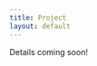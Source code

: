 ```yaml
---
title: Project
layout: default
---
```


Details coming soon!

<!--
## Due Date ##

The due date is Monday, December 11th 2017 at 9:00 AM.  We will have group 
presentations on that day.

## Course Project:  Overview

**The Goal**

You will develop a software library for a client (the teaching staff).  
The development of this library will leverage modern software development 
practices covered in the course.  Ultimately, at the end of the semester, 
the client should be able to easily install and run your package with 
little to no difficulty.

**The Topic**

You are asked to write a chemical kinetics library.  The ultimate goal is 
to return the right-hand-side of an ODE.  You do not need to solve the ODE! 
The idea is that the client will just call your package to provide the 
right-hand-side and use that right-hand-side in any way they wish.  They might 
want to use it as the righ-hand-side of the ODE, or they might want to use it 
in a neural net code to learn new reaction pathways.  Those details don't 
matter to you at the moment. 

Of course, there are details in the right-hand-side function and we will 
cover these as needed.  **Note:  You are not expected to become and expert 
in chemical kinetics!  You will not be assessed on your chemical kinetics 
knowledge.**

## Expectations 

The client should be able to easily install the library, run the tests, 
access the documentation, and use the library for their application.

You are required to add a non-trivial feature to your library of your choosing.  
If you are having difficulty coming up with a compelling new feature, please 
set up an appointment with me to discuss possible ideas.  The teaching staff 
will be able to give you a few suggestions if need be.

Documentation for every subsystem in the project should be provided. Link to the 
docs from the ``README.md`` in each folder. The top level ``README.md`` should 
contain an overview, links to other docs, and an installation guide which will help 
us install and test your system.

For those parts of the project which are modules, ``python setup.py test`` should 
suffice. For all other parts, include instructions on how to test your code. Where 
possible, provide links to Travis-CI test runs and Coveralls coverage.

## Deliverables

Coming soon...

## Milestones

You will present the progress of your libary in a midterm presentation on Wednesday, 
October 18th in class.  You should also propose the feature that you will be adding 
for your final project during the midterm presentation.

The final presentation will occur on Monday, December 11th.  This presentation will 
be a demo of your entire library.  The final deliverable will be in the form of 
documentation of your library including instructions on how to install, run the tests, 
and examples for new users.

## Assessment

The final project is worth 50% of your course grade.  Here is a breakdown of the 
components of the project:

* Midterm:  20%
  * Presentation:  5%
  * Document:  25%
  * Library:  70%
* Final deliverables:  30%
  * Presentation:  5%
  * Document:  25%
  * Library:  70%

Exact details on how each component will be graded are forthcoming.
-->
